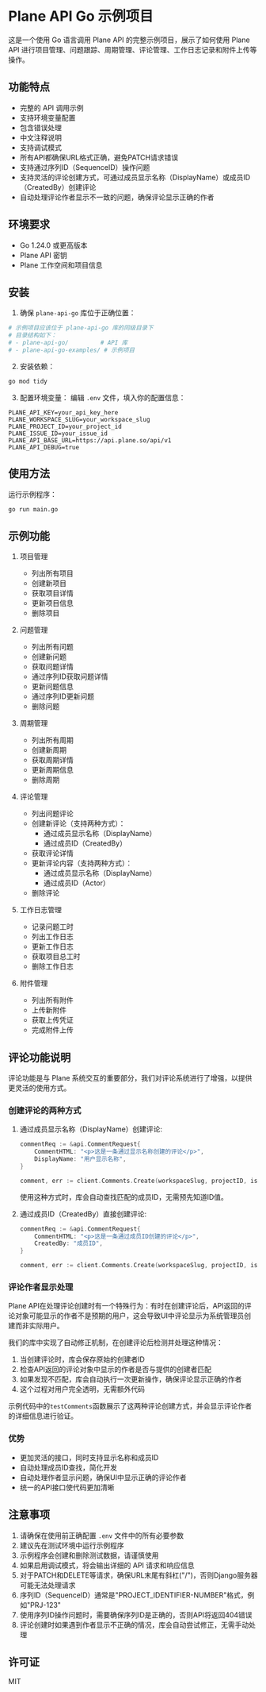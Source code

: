 # Plane API Go 示例项目

这是一个使用 Go 语言调用 Plane API 的完整示例项目，展示了如何使用 Plane API 进行项目管理、问题跟踪、周期管理、评论管理、工作日志记录和附件上传等操作。

## 功能特点

- 完整的 API 调用示例
- 支持环境变量配置
- 包含错误处理
- 中文注释说明
- 支持调试模式
- 所有API都确保URL格式正确，避免PATCH请求错误
- 支持通过序列ID（SequenceID）操作问题
- 支持灵活的评论创建方式，可通过成员显示名称（DisplayName）或成员ID（CreatedBy）创建评论
- 自动处理评论作者显示不一致的问题，确保评论显示正确的作者

## 环境要求

- Go 1.24.0 或更高版本
- Plane API 密钥
- Plane 工作空间和项目信息

## 安装

1. 确保 `plane-api-go` 库位于正确位置：
```bash
# 示例项目应该位于 plane-api-go 库的同级目录下
# 目录结构如下：
# - plane-api-go/         # API 库
# - plane-api-go-examples/ # 示例项目
```

2. 安装依赖：
```bash
go mod tidy
```

3. 配置环境变量：
编辑 `.env` 文件，填入你的配置信息：
```
PLANE_API_KEY=your_api_key_here
PLANE_WORKSPACE_SLUG=your_workspace_slug
PLANE_PROJECT_ID=your_project_id
PLANE_ISSUE_ID=your_issue_id
PLANE_API_BASE_URL=https://api.plane.so/api/v1
PLANE_API_DEBUG=true
```

## 使用方法

运行示例程序：
```bash
go run main.go
```

## 示例功能

1. 项目管理
   - 列出所有项目
   - 创建新项目
   - 获取项目详情
   - 更新项目信息
   - 删除项目

2. 问题管理
   - 列出所有问题
   - 创建新问题
   - 获取问题详情
   - 通过序列ID获取问题详情
   - 更新问题信息
   - 通过序列ID更新问题
   - 删除问题

3. 周期管理
   - 列出所有周期
   - 创建新周期
   - 获取周期详情
   - 更新周期信息
   - 删除周期

4. 评论管理
   - 列出问题评论
   - 创建新评论（支持两种方式）：
     - 通过成员显示名称（DisplayName）
     - 通过成员ID（CreatedBy）
   - 获取评论详情
   - 更新评论内容（支持两种方式）：
     - 通过成员显示名称（DisplayName）
     - 通过成员ID（Actor）
   - 删除评论

5. 工作日志管理
   - 记录问题工时
   - 列出工作日志
   - 更新工作日志
   - 获取项目总工时
   - 删除工作日志

6. 附件管理
   - 列出所有附件
   - 上传新附件
   - 获取上传凭证
   - 完成附件上传

## 评论功能说明

评论功能是与 Plane 系统交互的重要部分，我们对评论系统进行了增强，以提供更灵活的使用方式。

### 创建评论的两种方式

1. 通过成员显示名称（DisplayName）创建评论:
   ```go
   commentReq := &api.CommentRequest{
       CommentHTML: "<p>这是一条通过显示名称创建的评论</p>",
       DisplayName: "用户显示名称",
   }
   
   comment, err := client.Comments.Create(workspaceSlug, projectID, issueID, commentReq)
   ```

   使用这种方式时，库会自动查找匹配的成员ID，无需预先知道ID值。

2. 通过成员ID（CreatedBy）直接创建评论:
   ```go
   commentReq := &api.CommentRequest{
       CommentHTML: "<p>这是一条通过成员ID创建的评论</p>",
       CreatedBy: "成员ID",
   }
   
   comment, err := client.Comments.Create(workspaceSlug, projectID, issueID, commentReq)
   ```

### 评论作者显示处理

Plane API在处理评论创建时有一个特殊行为：有时在创建评论后，API返回的评论对象可能显示的作者不是预期的用户，这会导致UI中评论显示为系统管理员创建而非实际用户。

我们的库中实现了自动修正机制，在创建评论后检测并处理这种情况：

1. 当创建评论时，库会保存原始的创建者ID
2. 检查API返回的评论对象中显示的作者是否与提供的创建者匹配
3. 如果发现不匹配，库会自动执行一次更新操作，确保评论显示正确的作者
4. 这个过程对用户完全透明，无需额外代码

示例代码中的`testComments`函数展示了这两种评论创建方式，并会显示评论作者的详细信息进行验证。

### 优势

- 更加灵活的接口，同时支持显示名称和成员ID
- 自动处理成员ID查找，简化开发
- 自动处理作者显示问题，确保UI中显示正确的评论作者
- 统一的API接口使代码更加清晰

## 注意事项

1. 请确保在使用前正确配置 `.env` 文件中的所有必要参数
2. 建议先在测试环境中运行示例程序
3. 示例程序会创建和删除测试数据，请谨慎使用
4. 如果启用调试模式，将会输出详细的 API 请求和响应信息
5. 对于PATCH和DELETE等请求，确保URL末尾有斜杠("/")，否则Django服务器可能无法处理请求
6. 序列ID（SequenceID）通常是"PROJECT_IDENTIFIER-NUMBER"格式，例如"PRJ-123"
7. 使用序列ID操作问题时，需要确保序列ID是正确的，否则API将返回404错误
8. 评论创建时如果遇到作者显示不正确的情况，库会自动尝试修正，无需手动处理

## 许可证

MIT 
